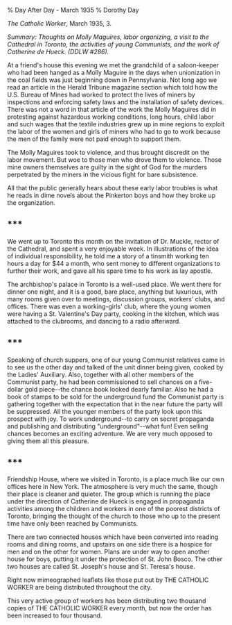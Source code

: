% Day After Day - March 1935
% Dorothy Day

*The Catholic Worker*, March 1935, 3.

*Summary: Thoughts on Molly Maguires, labor organizing, a visit to the
Cathedral in Toronto, the activities of young Communists, and the work
of Catherine de Hueck. (DDLW \#286).*

At a friend's house this evening we met the grandchild of a
saloon-keeper who had been hanged as a Molly Maguire in the days when
unionization in the coal fields was just beginning down in Pennsylvania.
Not long ago we read an article in the Herald Tribune magazine section
which told how the U.S. Bureau of Mines had worked to protect the lives
of miners by inspections and enforcing safety laws and the installation
of safety devices. There was not a word in that article of the work the
Molly Maguires did in protesting against hazardous working conditions,
long hours, child labor and such wages that the textile industries grew
up in mine regions to exploit the labor of the women and girls of miners
who had to go to work because the men of the family were not paid enough
to support them.

The Molly Maguires took to violence, and thus brought discredit on the
labor movement. But woe to those men who drove them to violence. Those
mine owners themselves are guilty in the sight of God for the murders
perpetrated by the miners in the vicious fight for bare subsistence.

All that the public generally hears about these early labor troubles is
what he reads in dime novels about the Pinkerton boys and how they broke
up the organization.

## \*\*\*

We went up to Toronto this month on the invitation of Dr. Muckle, rector
of the Cathedral, and spent a very enjoyable week. In illustrations of
the idea of individual responsibility, he told me a story of a tinsmith
working ten hours a day for \$44 a month, who sent money to different
organizations to further their work, and gave all his spare time to his
work as lay apostle.

The archbishop's palace in Toronto is a well-used place. We went there
for dinner one night, and it is a good, bare place, anything but
luxurious, with many rooms given over to meetings, discussion groups,
workers' clubs, and offices. There was even a working-girls' club, where
the young women were having a St. Valentine's Day party, cooking in the
kitchen, which was attached to the clubrooms, and dancing to a radio
afterward.

## \*\*\*

Speaking of church suppers, one of our young Communist relatives came in
to see us the other day and talked of the unit dinner being given,
cooked by the Ladies' Auxiliary. Also, together with all other members
of the Communist party, he had been commissioned to sell chances on a
five-dollar gold piece--the chance book looked dearly familiar. Also he
had a book of stamps to be sold for the underground fund the Communist
party is gathering together with the expectation that in the near future
the party will be suppressed. All the younger members of the party look
upon this prospect with joy. To work underground--to carry on secret
propaganda and publishing and distributing "underground"--what fun! Even
selling chances becomes an exciting adventure. We are very much opposed
to giving them all this pleasure.

## \*\*\*

Friendship House, where we visited in Toronto, is a place much like our
own offices here in New York. The atmosphere is very much the same,
though their place is cleaner and quieter. The group which is running
the place under the direction of Catherine de Hueck is engaged in
propaganda activities among the children and workers in one of the
poorest districts of Toronto, bringing the thought of the church to
those who up to the present time have only been reached by Communists.

There are two connected houses which have been converted into reading
rooms and dining rooms, and upstairs on one side there is a hospice for
men and on the other for women. Plans are under way to open another
house for boys, putting it under the protection of St. John Bosco. The
other two houses are called St. Joseph's house and St. Teresa's house.

Right now mimeographed leaflets like those put out by THE CATHOLIC
WORKER are being distributed throughout the city.

This very active group of workers has been distributing two thousand
copies of THE CATHOLIC WORKER every month, but now the order has been
increased to four thousand.
